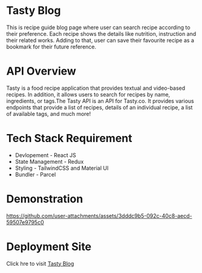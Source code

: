 <h1>Tasty Blog</h1>
<p>This is recipe guide blog page where user can search recipe according to their preference. Each recipe shows the details like nutrition, instruction and their related works. Adding to that, user can save their favourite recipe as a bookmark for their future reference.</p>
<h1>API Overview</h1>
<p>Tasty is a food recipe application that provides textual and video-based recipes. In addition, it allows users to search for recipes by name, ingredients, or tags.The Tasty API is an API for Tasty.co. It provides various endpoints that provide a list of recipes, details of an individual recipe, a list of available tags, and much more!</p>
<h1>Tech Stack Requirement</h1>
<ul>
  <li>Devlopement - React JS</li>
  <li>State Management - Redux</li>
  <li>Styling - TailwindCSS and Material UI</li>
  <li>Bundler - Parcel</li>
</ul>
<h1>Demonstration</h1>


https://github.com/user-attachments/assets/3dddc9b5-092c-40c8-aecd-59507e9795c0


<h1>Deployment Site</h1>
Click hre to visit <a href="https://tasty-blog.netlify.app/">Tasty Blog</a>
